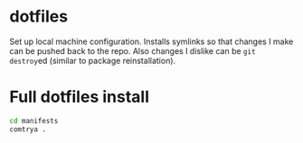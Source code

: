 dotfiles
========

Set up local machine configuration. Installs symlinks so that changes I make can be pushed back to the repo. Also changes I dislike can be `git destroy`ed (similar to package reinstallation).

Full dotfiles install
=====================

``` bash
cd manifests
comtrya .
```

